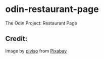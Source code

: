 # odin-restaurant-page

The Odin Project: Restaurant Page

## Credit:

Image by <a href="https://pixabay.com/users/piviso-4138688/?utm_source=link-attribution&utm_medium=referral&utm_campaign=image&utm_content=2291908">piviso</a> from <a href="https://pixabay.com//?utm_source=link-attribution&utm_medium=referral&utm_campaign=image&utm_content=2291908">Pixabay</a>
